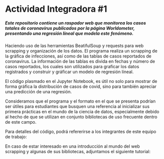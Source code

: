# Actividad Integradora #1
##### Este repositorio contiene un raspador web que monitorea los casos totales de coronavirus publicados por la página **Worldometer**, presentando una regresión líneal que modela este fenómeno.

Haciendo uso de las herramientas BeatifulSoup y requests para web scrapping y organización de los datos. 
El programa realiza un scrapping de la gráfica de infecciones, así como de las tablas de casos reportados de coronavirus. 
La información de las tablas es divida en fechas y número de casos reportados, los cuales son utilizados para graficar 
los datos registrados y construir y gráficar un modelo de regresión líneal.

El código plasmado en el Jupyter Notebook, es útil no solo para mostrar de forma gráfica la distribución de casos de covid, sino para también apreciar una predicción de una regresión.

Consideramos que el programa y el formato en el que se presenta podrían ser útiles para estudiantes que busquen una referencia al inicializar sus primera prácticas en el mundo de la ciencia de datos, especialmente debido al hecho de que se utilizan en conjunto bibliotecas de uso frecuente dentro de este campo. 

Para detalles del código, podrá refererirse a los integrantes de este equipo de trabajo: 

En caso de estar interesado en una introducción al mundo del web scrapping y algunas de sus bibliotecas, adjuntamos el siguiente tutorial:
